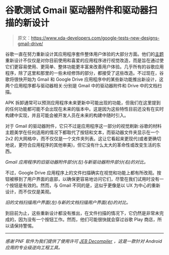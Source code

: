# 谷歌测试 Gmail 驱动器附件和驱动器扫描的新设计

> 原文：<https://www.xda-developers.com/google-tests-new-designs-gmail-drive/>

谷歌一直在努力重新设计其应用程序套件整体用户体验的大部分方面。他们的[主题](https://www.xda-developers.com/google-docs-sheets-slides-material-theme-android/)重新设计不仅仅是对你目前使用和喜爱的应用程序进行视觉改造，而是旨在通过使它们更容易使用、更简单、整体功能更丰富来改善用户体验。几乎所有的谷歌应用程序，除了这里和那里的一些未经修饰的部分，都接受了这些改造。不过现在，谷歌将很快开始为 Gmail 和 Google Drive 应用程序中的某些新功能推出新设计，这两个应用程序都与驱动器相关:分别是 Gmail 中的驱动器附件和 Drive 中的文档扫描。

APK 拆卸通常可以预测应用程序未来更新中可能出现的功能，但我们在这里提到的任何功能都可能不会出现在未来的版本中。这是因为这些特性目前还没有在实时构建中实现，并且可能会被开发人员在未来的构建中随时引入。

对于 Gmail 的驱动器附件，它只不过是应用程序这一部分的视觉刷新:谷歌的材料主题美学在任何适用的情况下都取代了按钮和文本，而驱动器文件夹显示在一个 2x2 的大网格中，而不仅仅是一个文件夹列表。这让它看起来更现代(或者更确切地说，更符合应用程序的其他审美)，但它没有什么太大的革命性或改变生活的东西。

*Gmail 应用程序的旧驱动器附件部分(左)与新驱动器附件部分(右)的对比。*

不过，Google Drive 应用程序上的文件扫描确实在视觉和功能上都有所改观。按钮被移到了用户界面的底部，以确保更容易地访问它们，尽管在我们试用时没有一个按钮是有效的。然而，与 Gmail 不同的是，这似乎更像是以 UX 为中心的重新设计，而不仅仅是美观。

*旧的文档扫描用户界面(左)与新的文档扫描用户界面(右)的对比。*

到目前为止，这些重新设计都没有推出，在文件扫描的情况下，它仍然是非常未完成的，因为没有一个按钮工作。然而，他们可能很快就会穿过谷歌 Play 商店，所以请保持警惕。

* * *

*感谢 PNF 软件为我们提供了使用许可 [JEB Decompiler](https://www.pnfsoftware.com/?aid=xdadev) ，这是一款针对 Android 应用的专业级逆向工程工具。*